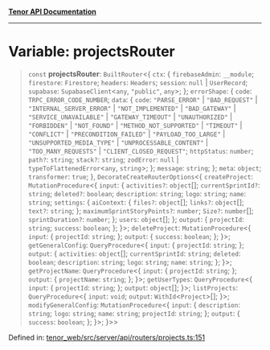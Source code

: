 [**Tenor API Documentation**](../../README.md)

***

# Variable: projectsRouter

> `const` **projectsRouter**: `BuiltRouter`\<\{ `ctx`: \{ `firebaseAdmin`: `__module`; `firestore`: `Firestore`; `headers`: `Headers`; `session`: `null` \| `UserRecord`; `supabase`: `SupabaseClient`\<`any`, `"public"`, `any`\>; \}; `errorShape`: \{ `code`: `TRPC_ERROR_CODE_NUMBER`; `data`: \{ `code`: `"PARSE_ERROR"` \| `"BAD_REQUEST"` \| `"INTERNAL_SERVER_ERROR"` \| `"NOT_IMPLEMENTED"` \| `"BAD_GATEWAY"` \| `"SERVICE_UNAVAILABLE"` \| `"GATEWAY_TIMEOUT"` \| `"UNAUTHORIZED"` \| `"FORBIDDEN"` \| `"NOT_FOUND"` \| `"METHOD_NOT_SUPPORTED"` \| `"TIMEOUT"` \| `"CONFLICT"` \| `"PRECONDITION_FAILED"` \| `"PAYLOAD_TOO_LARGE"` \| `"UNSUPPORTED_MEDIA_TYPE"` \| `"UNPROCESSABLE_CONTENT"` \| `"TOO_MANY_REQUESTS"` \| `"CLIENT_CLOSED_REQUEST"`; `httpStatus`: `number`; `path?`: `string`; `stack?`: `string`; `zodError`: `null` \| `typeToFlattenedError`\<`any`, `string`\>; \}; `message`: `string`; \}; `meta`: `object`; `transformer`: `true`; \}, `DecorateCreateRouterOptions`\<\{ `createProject`: `MutationProcedure`\<\{ `input`: \{ `activities?`: `object`[]; `currentSprintId?`: `string`; `deleted?`: `boolean`; `description`: `string`; `logo`: `string`; `name`: `string`; `settings`: \{ `aiContext`: \{ `files?`: `object`[]; `links?`: `object`[]; `text?`: `string`; \}; `maximumSprintStoryPoints?`: `number`; `Size?`: `number`[]; `sprintDuration?`: `number`; \}; `users`: `object`[]; \}; `output`: \{ `projectId`: `string`; `success`: `boolean`; \}; \}\>; `deleteProject`: `MutationProcedure`\<\{ `input`: \{ `projectId`: `string`; \}; `output`: \{ `success`: `boolean`; \}; \}\>; `getGeneralConfig`: `QueryProcedure`\<\{ `input`: \{ `projectId`: `string`; \}; `output`: \{ `activities`: `object`[]; `currentSprintId`: `string`; `deleted`: `boolean`; `description`: `string`; `logo`: `string`; `name`: `string`; \}; \}\>; `getProjectName`: `QueryProcedure`\<\{ `input`: \{ `projectId`: `string`; \}; `output`: \{ `projectName`: `string`; \}; \}\>; `getUserTypes`: `QueryProcedure`\<\{ `input`: \{ `projectId`: `string`; \}; `output`: `object`[]; \}\>; `listProjects`: `QueryProcedure`\<\{ `input`: `void`; `output`: `WithId`\<`Project`\>[]; \}\>; `modifyGeneralConfig`: `MutationProcedure`\<\{ `input`: \{ `description`: `string`; `logo`: `string`; `name`: `string`; `projectId`: `string`; \}; `output`: \{ `success`: `boolean`; \}; \}\>; \}\>\>

Defined in: [tenor\_web/src/server/api/routers/projects.ts:151](https://github.com/Apantli/Tenor/blob/13fa9fcda7db4a7cf51b72ac1fe195cb0c47631e/tenor_web/src/server/api/routers/projects.ts#L151)
